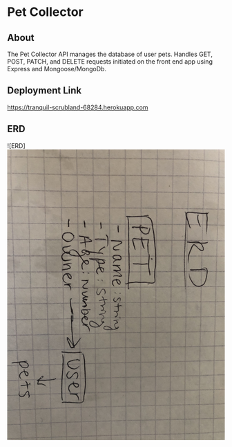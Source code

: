 # Pet Collector

## About
The Pet Collector API manages the database of user pets. Handles GET, POST, PATCH, and DELETE requests initiated on the front end app using Express and Mongoose/MongoDb.

## Deployment Link
https://tranquil-scrubland-68284.herokuapp.com

## ERD
![ERD]![](https://github.com/laurenmenendez/pet-collector/blob/main/IMG_4049.jpg)
